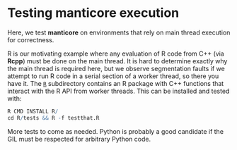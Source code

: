 # Testing manticore execution

Here, we test **manticore** on environments that rely on main thread execution for correctness.

R is our motivating example where any evaluation of R code from C++ (via **Rcpp**) must be done on the main thread.
It is hard to determine exactly why the main thread is required here,
but we observe segmentation faults if we attempt to run R code in a serial section of a worker thread, so there you have it.
The [`R`](R/) subdirectory contains an R package with C++ functions that interact with the R API from worker threads.
This can be installed and tested with:

```r
R CMD INSTALL R/
cd R/tests && R -f testthat.R
```

More tests to come as needed.
Python is probably a good candidate if the GIL must be respected for arbitrary Python code.
